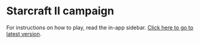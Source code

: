 # Starcraft II campaign

For instructions on how to play, read the in-app sidebar. [Click here to go to latest version](https://tukkek.github.io/starcraft2-campaign/).
